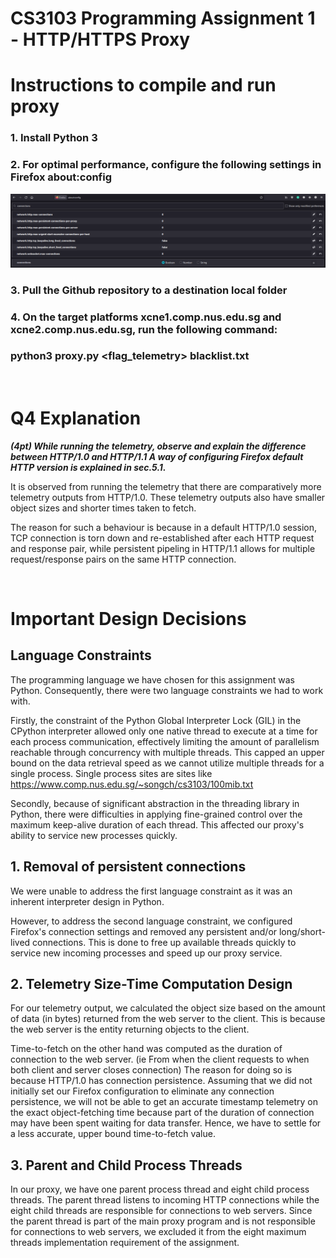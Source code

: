 # CS3103 Programming Assignment 1 - HTTP/HTTPS Proxy

# Instructions to compile and run proxy
### 1. Install Python 3
### 2. For optimal performance, configure the following settings in Firefox about:config
![](images/connections_config.png)
### 3. Pull the Github repository to a destination local folder
### 4. On the target platforms xcne1.comp.nus.edu.sg and xcne2.comp.nus.edu.sg, run the following command:

### **python3 proxy.py <port> <flag_telemetry> blacklist.txt**

</br>

# Q4 Explanation
***(4pt) While running the telemetry, observe and explain the difference between HTTP/1.0 and HTTP/1.1 A way of configuring Firefox default HTTP version is explained in sec.5.1.***

It is observed from running the telemetry that there are comparatively more telemetry outputs from HTTP/1.0. These telemetry outputs also have smaller object sizes and shorter times taken to fetch.

The reason for such a behaviour is because in a default HTTP/1.0 session, TCP connection is torn down and re-established after each HTTP request and response pair, while persistent pipeling in HTTP/1.1 allows for multiple request/response pairs on the same HTTP connection.

</br>

# Important Design Decisions

## Language Constraints

The programming language we have chosen for this assignment was Python. Consequently, there were two language constraints we had to work with. 

Firstly, the constraint of the Python Global Interpreter Lock (GIL) in the CPython interpreter allowed only one native thread to execute at a time for each process communication, effectively limiting the amount of parallelism reachable through concurrency with multiple threads. This capped an upper bound on the data retrieval speed as we cannot utilize multiple threads for a single process. Single process sites are sites like https://www.comp.nus.edu.sg/~songch/cs3103/100mib.txt

Secondly, because of significant abstraction in the threading library in Python, there were difficulties in applying fine-grained control over the maximum keep-alive duration of each thread. This affected our proxy's ability to service new processes quickly.

## 1. Removal of persistent connections
We were unable to address the first language constraint as it was an inherent interpreter design in Python.

However, to address the second language constraint, we configured Firefox's connection settings and removed any persistent and/or long/short-lived connections. This is done to free up available threads quickly to service new incoming processes and speed up our proxy service.

## 2. Telemetry Size-Time Computation Design
For our telemetry output, we calculated the object size based on the amount of data (in bytes) returned from the web server to the client. This is because the web server is the entity returning objects to the client. 

Time-to-fetch on the other hand was computed as the duration of connection to the web server. (ie From when the client requests to when both client and server closes connection) The reason for doing so is because HTTP/1.0 has connection persistence. Assuming that we did not initially set our Firefox configuration to eliminate any connection persistence, we will not be able to get an accurate timestamp telemetry on the exact object-fetching time because part of the duration of connection may have been spent waiting for data transfer. Hence, we have to settle for a less accurate, upper bound time-to-fetch value.

## 3. Parent and Child Process Threads
In our proxy, we have one parent process thread and eight child process threads. The parent thread listens to incoming HTTP connections while the eight child threads are responsible for connections to web servers. Since the parent thread is part of the main proxy program and is not responsible for connections to web servers, we excluded it from the eight maximum threads implementation requirement of the assignment.